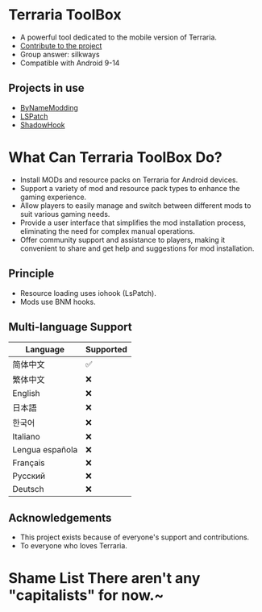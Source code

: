 # Terraria ToolBox

* A powerful tool dedicated to the mobile version of Terraria.
* [Contribute to the project](http://qm.qq.com/cgi-bin/qm/qr?_wv=1027&k=4_FgF6B2vAHURKYQeM-iU3hgXgLa5yao&authKey=uVaNXW3raKeD3M6lx9RryVaH0xC6hRsxfklNoYYB1FMIeOLlEChlrfD%2FbW9TsRkC&noverify=0&group_code=960014110)
* Group answer: silkways
* Compatible with Android 9-14

## Projects in use

* [ByNameModding](https://github.com/ByNameModding/BNM-Android)
* [LSPatch](https://github.com/LSPosed/LSPatch)
* [ShadowHook](https://github.com/bytedance/android-inline-hook)

# What Can Terraria ToolBox Do?

* Install MODs and resource packs on Terraria for Android devices.
* Support a variety of mod and resource pack types to enhance the gaming experience.
* Allow players to easily manage and switch between different mods to suit various gaming needs.
* Provide a user interface that simplifies the mod installation process, eliminating the need for complex manual operations.
* Offer community support and assistance to players, making it convenient to share and get help and suggestions for mod installation.

## Principle

* Resource loading uses iohook (LsPatch).
* Mods use BNM hooks.

## Multi-language Support


| Language         | Supported |
| ---------------- | --------- |
| 简体中文         | ✅️      |
| 繁体中文         | ❌        |
| English          | ❌        |
| 日本語           | ❌        |
| 한국어           | ❌        |
| Italiano         | ❌        |
| Lengua española | ❌        |
| Français        | ❌        |
| Русский   | ❌        |
| Deutsch          | ❌        |

## Acknowledgements

* This project exists because of everyone's support and contributions.
* To everyone who loves Terraria.

# Shame List  There aren't any "capitalists" for now.~
